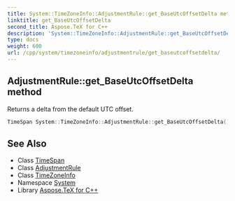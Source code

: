 ```yaml
---
title: System::TimeZoneInfo::AdjustmentRule::get_BaseUtcOffsetDelta method
linktitle: get_BaseUtcOffsetDelta
second_title: Aspose.TeX for C++
description: 'System::TimeZoneInfo::AdjustmentRule::get_BaseUtcOffsetDelta method. Returns a delta from the default UTC offset in C++.'
type: docs
weight: 600
url: /cpp/system/timezoneinfo/adjustmentrule/get_baseutcoffsetdelta/
---
```

## AdjustmentRule::get_BaseUtcOffsetDelta method


Returns a delta from the default UTC offset.

```cpp
TimeSpan System::TimeZoneInfo::AdjustmentRule::get_BaseUtcOffsetDelta() const
```

## See Also

* Class [TimeSpan](../../../timespan/)
* Class [AdjustmentRule](../)
* Class [TimeZoneInfo](../../)
* Namespace [System](../../../)
* Library [Aspose.TeX for C++](../../../../)
